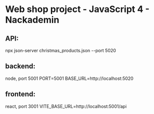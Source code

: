 # Web shop project - JavaScript 4 - Nackademin

## API:

npx json-server christmas_products.json --port 5020

## backend:

node, port 5001
PORT=5001
BASE_URL=http://localhost:5020

## frontend:

react, port 3001
VITE_BASE_URL=http://localhost:5001/api
